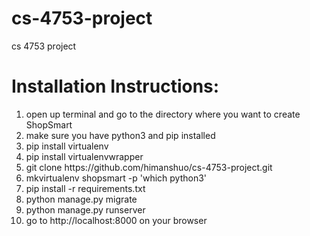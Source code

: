 # cs-4753-project
cs 4753 project


<h1>Installation Instructions:</h1>
<ol>
<li>open up terminal and go to the directory where you want to create ShopSmart</li>
<li>make sure you have python3 and pip installed</li>
<li>pip install virtualenv</li>
<li>pip install virtualenvwrapper</li>
<li>git clone https://github.com/himanshuo/cs-4753-project.git</li>
<li>mkvirtualenv shopsmart -p 'which python3'</li>
<li>pip install -r requirements.txt</li>
<li>python manage.py migrate</li>
<li>python manage.py runserver</li>
<li>go to http://localhost:8000 on your browser</li>
</ol>
